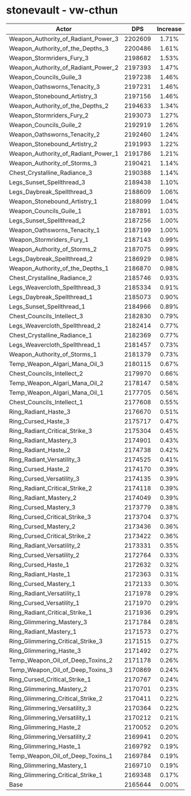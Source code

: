 # stonevault - vw-cthun
| Actor | DPS | Increase |
|---|:---:|:---:|
|Weapon_Authority_of_Radiant_Power_3|2202609|1.71%|
|Weapon_Authority_of_the_Depths_3|2200486|1.61%|
|Weapon_Stormriders_Fury_3|2198682|1.53%|
|Weapon_Authority_of_Radiant_Power_2|2197393|1.47%|
|Weapon_Councils_Guile_3|2197238|1.46%|
|Weapon_Oathsworns_Tenacity_3|2197231|1.46%|
|Weapon_Stonebound_Artistry_3|2197156|1.46%|
|Weapon_Authority_of_the_Depths_2|2194633|1.34%|
|Weapon_Stormriders_Fury_2|2193073|1.27%|
|Weapon_Councils_Guile_2|2192919|1.26%|
|Weapon_Oathsworns_Tenacity_2|2192460|1.24%|
|Weapon_Stonebound_Artistry_2|2191993|1.22%|
|Weapon_Authority_of_Radiant_Power_1|2191786|1.21%|
|Weapon_Authority_of_Storms_3|2190421|1.14%|
|Chest_Crystalline_Radiance_3|2190388|1.14%|
|Legs_Sunset_Spellthread_3|2189438|1.10%|
|Legs_Daybreak_Spellthread_3|2188609|1.06%|
|Weapon_Stonebound_Artistry_1|2188099|1.04%|
|Weapon_Councils_Guile_1|2187891|1.03%|
|Legs_Sunset_Spellthread_2|2187256|1.00%|
|Weapon_Oathsworns_Tenacity_1|2187199|1.00%|
|Weapon_Stormriders_Fury_1|2187143|0.99%|
|Weapon_Authority_of_Storms_2|2187075|0.99%|
|Legs_Daybreak_Spellthread_2|2186929|0.98%|
|Weapon_Authority_of_the_Depths_1|2186870|0.98%|
|Chest_Crystalline_Radiance_2|2185746|0.93%|
|Legs_Weavercloth_Spellthread_3|2185334|0.91%|
|Legs_Daybreak_Spellthread_1|2185073|0.90%|
|Legs_Sunset_Spellthread_1|2184966|0.89%|
|Chest_Councils_Intellect_3|2182830|0.79%|
|Legs_Weavercloth_Spellthread_2|2182414|0.77%|
|Chest_Crystalline_Radiance_1|2182369|0.77%|
|Legs_Weavercloth_Spellthread_1|2181457|0.73%|
|Weapon_Authority_of_Storms_1|2181379|0.73%|
|Temp_Weapon_Algari_Mana_Oil_3|2180115|0.67%|
|Chest_Councils_Intellect_2|2179970|0.66%|
|Temp_Weapon_Algari_Mana_Oil_2|2178147|0.58%|
|Temp_Weapon_Algari_Mana_Oil_1|2177705|0.56%|
|Chest_Councils_Intellect_1|2177608|0.55%|
|Ring_Radiant_Haste_3|2176670|0.51%|
|Ring_Cursed_Haste_3|2175717|0.47%|
|Ring_Radiant_Critical_Strike_3|2175304|0.45%|
|Ring_Radiant_Mastery_3|2174901|0.43%|
|Ring_Radiant_Haste_2|2174738|0.42%|
|Ring_Radiant_Versatility_3|2174525|0.41%|
|Ring_Cursed_Haste_2|2174170|0.39%|
|Ring_Cursed_Versatility_3|2174135|0.39%|
|Ring_Radiant_Critical_Strike_2|2174118|0.39%|
|Ring_Radiant_Mastery_2|2174049|0.39%|
|Ring_Cursed_Mastery_3|2173779|0.38%|
|Ring_Cursed_Critical_Strike_3|2173704|0.37%|
|Ring_Cursed_Mastery_2|2173436|0.36%|
|Ring_Cursed_Critical_Strike_2|2173422|0.36%|
|Ring_Radiant_Versatility_2|2173331|0.35%|
|Ring_Cursed_Versatility_2|2172764|0.33%|
|Ring_Cursed_Haste_1|2172632|0.32%|
|Ring_Radiant_Haste_1|2172363|0.31%|
|Ring_Cursed_Mastery_1|2172133|0.30%|
|Ring_Radiant_Versatility_1|2171978|0.29%|
|Ring_Cursed_Versatility_1|2171970|0.29%|
|Ring_Radiant_Critical_Strike_1|2171936|0.29%|
|Ring_Glimmering_Mastery_3|2171784|0.28%|
|Ring_Radiant_Mastery_1|2171573|0.27%|
|Ring_Glimmering_Critical_Strike_3|2171515|0.27%|
|Ring_Glimmering_Haste_3|2171492|0.27%|
|Temp_Weapon_Oil_of_Deep_Toxins_2|2171178|0.26%|
|Temp_Weapon_Oil_of_Deep_Toxins_3|2170869|0.24%|
|Ring_Cursed_Critical_Strike_1|2170767|0.24%|
|Ring_Glimmering_Mastery_2|2170701|0.23%|
|Ring_Glimmering_Critical_Strike_2|2170411|0.22%|
|Ring_Glimmering_Versatility_3|2170364|0.22%|
|Ring_Glimmering_Versatility_1|2170212|0.21%|
|Ring_Glimmering_Haste_2|2170052|0.20%|
|Ring_Glimmering_Versatility_2|2169941|0.20%|
|Ring_Glimmering_Haste_1|2169792|0.19%|
|Temp_Weapon_Oil_of_Deep_Toxins_1|2169784|0.19%|
|Ring_Glimmering_Mastery_1|2169710|0.19%|
|Ring_Glimmering_Critical_Strike_1|2169348|0.17%|
|Base|2165644|0.00%|
